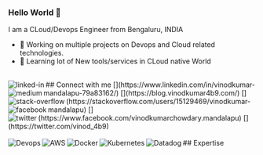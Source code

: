 ### Hello World 👋
I am a CLoud/Devops Engineer from Bengaluru, INDIA
- 🔭 Working on multiple projects on Devops and Cloud related technologies.
- 🌱 Learning lot of New tools/services in CLoud native World
<br>
## Connect with me
[<img align="left" alt="linked-in" src="https://img.shields.io/badge/linkedin-%230077B5.svg?&style=for-the-badge&logo=linkedin&logoColor=white" />](https://www.linkedin.com/in/vinodkumar-mandalapu-79a83162/)
[<img align="left" alt="medium" src="https://img.shields.io/badge/medium-%2312100E.svg?&style=for-the-badge&logo=medium&logoColor=white" />](https://blog.vinodkumar4b9.com/)
[<img align="left" alt="stack-overflow" src="https://img.shields.io/badge/stack%20overflow-FE7A16?logo=stack-overflow&logoColor=white&style=for-the-badge" />](https://stackoverflow.com/users/15129469/vinodkumar-mandalapu)
[<img align="left" alt="facebook" src="https://img.shields.io/badge/facebook-%231877F2.svg?&style=for-the-badge&logo=facebook&logoColor=white" />](https://www.facebook.com/vinodkumarchowdary.mandalapu)
[<img align="left" alt="twitter" src="https://img.shields.io/badge/twitter-%231DA1F2.svg?&style=for-the-badge&logo=twitter&logoColor=white" />](https://twitter.com/vinod_4b9)
<br>
<br>
## Expertise
<img align="left" alt="Devops" src="https://img.shields.io/badge/Devops%20-%2343853D.svg?&style=for-the-badge&logo=node.js&logoColor=white" />
<img align="left" alt="AWS" src="https://img.shields.io/badge/%20AWS-%23232F3E?logo=amazon-aws&logoColor=white&style=for-the-badge" />
<img align="left" alt="Docker" src="https://img.shields.io/badge/Docker-%23316192.svg?&style=for-the-badge&logo=postgresql&logoColor=white" />
<img align="left" alt="Kubernetes" src="https://img.shields.io/badge/Kubernetes-3DDC84?logo=android&logoColor=white&style=for-the-badge" />
<img align="left" alt="Datadog" src="https://img.shields.io/badge/Datadog%20-%236DB33F.svg?&style=for-the-badge&logo=spring&logoColor=white" />
<br>
<br>
